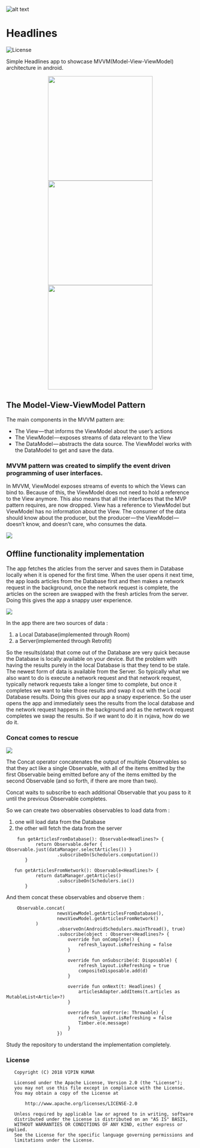 ![alt text](https://github.com/vicky7230/Headlines/blob/master/app/src/main/res/mipmap-xhdpi/ic_launcher.png "Logo")

# Headlines
![License](https://img.shields.io/badge/LICENSE-Apache%20License%202.0-blue.svg)

Simple Headlines app to showcase MVVM(Model-View-ViewModel) architecture in android.

<p align="center">
  <img src="https://github.com/vicky7230/Headlines/blob/master/graphics/1.png" width="280">
  <img src="https://github.com/vicky7230/Headlines/blob/master/graphics/2.png" width="280">
  <img src="https://github.com/vicky7230/Headlines/blob/master/graphics/3.png" width="280">
</p>

## The Model-View-ViewModel Pattern
The main components in the MVVM pattern are:
* The View — that informs the ViewModel about the user’s actions
* The ViewModel — exposes streams of data relevant to the View
* The DataModel — abstracts the data source. The ViewModel works with the DataModel to get and save the data.

### MVVM pattern was created to simplify the event driven programming of user interfaces.
In MVVM, ViewModel exposes streams of events to which the Views can bind to. Because of this, the ViewModel does not need to hold a reference to the View anymore. This also means that all the interfaces that the MVP pattern requires, are now dropped. View has a reference to ViewModel but ViewModel has no information about the View. The consumer of the data should know about the producer, but the producer — the ViewModel — doesn’t know, and doesn’t care, who consumes the data.

<img src="https://github.com/vicky7230/Headlines/blob/master/graphics/mvvm.png">

## Offline functionality implementation

The app fetches the aticles from the server and saves them in Database locally when it is opened for the first time. When the user opens it next time, the app loads articles from the Database first and then makes a network request in the background, once the network request is complete, the articles on the screen are swapped with the fresh articles from the server. Doing this gives the app a snappy user experience.

<img src="https://github.com/vicky7230/Headlines/blob/master/graphics/offline.png">

In the app there are two sources of data :
1. a Local Database(implemented through Room)
2. a Server(implemented through Retrofit)

So the results(data) that come out of the Database are very quick because the Database is locally available on your device. But the problem with having the results purely in the local Database is that they tend to be stale. The newest form of data is available from the Server. So typically what we also want to do is execute a network request and that network request, typically network requests take a longer time to complete, but once it completes we want to take those results and swap it out with the Local Database results. Doing this gives our app a snapy experience. So the user opens the app and immediately sees the results from the local database and the network request happens in the background and as the network request completes we swap the results. So if we want to do it in rxjava, how do we do it.

### Concat comes to rescue

<img src="https://github.com/vicky7230/Headlines/blob/master/graphics/concat.png">

The Concat operator concatenates the output of multiple Observables so that they act like a single Observable, with all of the items emitted by the first Observable being emitted before any of the items emitted by the second Observable (and so forth, if there are more than two).

Concat waits to subscribe to each additional Observable that you pass to it until the previous Observable completes.

So we can create two observables observables to load data from :
1. one will load data from the Database
2. the other will fetch the data from the server

```
    fun getArticlesFromDatabase(): Observable<Headlines?> {
           return Observable.defer { Observable.just(dataManager.selectArticles()) }
                   .subscribeOn(Schedulers.computation())
       }

   fun getArticlesFromNetwork(): Observable<Headlines?> {
           return dataManager.getArticles()
                   .subscribeOn(Schedulers.io())
       }
```

And them concat these observables and observe them :

```
    Observable.concat(
                   newsViewModel.getArticlesFromDatabase(),
                   newsViewModel.getArticlesFromNetwork()
           )
                   .observeOn(AndroidSchedulers.mainThread(), true)
                   .subscribe(object : Observer<Headlines?> {
                       override fun onComplete() {
                           refresh_layout.isRefreshing = false
                       }

                       override fun onSubscribe(d: Disposable) {
                           refresh_layout.isRefreshing = true
                           compositeDisposable.add(d)
                       }

                       override fun onNext(t: Headlines) {
                           articlesAdapter.addItems(t.articles as MutableList<Article>?)
                       }

                       override fun onError(e: Throwable) {
                           refresh_layout.isRefreshing = false
                           Timber.e(e.message)
                       }
                   })
```

Study the repository to understand the implementation completely.

### License
```
   Copyright (C) 2018 VIPIN KUMAR

   Licensed under the Apache License, Version 2.0 (the "License");
   you may not use this file except in compliance with the License.
   You may obtain a copy of the License at

       http://www.apache.org/licenses/LICENSE-2.0

   Unless required by applicable law or agreed to in writing, software
   distributed under the License is distributed on an "AS IS" BASIS,
   WITHOUT WARRANTIES OR CONDITIONS OF ANY KIND, either express or implied.
   See the License for the specific language governing permissions and
   limitations under the License.
```
